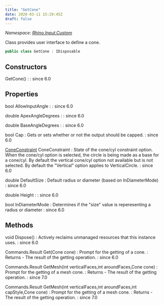 ```yaml
---
title: "GetCone"
date: 2020-03-11 15:29:45Z
draft: false
---
```


*Namespace: [Rhino.Input.Custom](../)*

Class provides user interface to define a cone.
```cs
public class GetCone : IDisposable
```
## Constructors

GetCone()
: 
: since 6.0
## Properties

bool AllowInputAngle
: 
: since 6.0

double ApexAngleDegrees
: 
: since 6.0

double BaseAngleDegrees
: 
: since 6.0

bool Cap
: Gets or sets whether or not the output should be capped.
: since 6.0

[ConeConstraint](/rhinocommon/rhino/input/custom/coneconstraint/) ConeConstraint
: State of the cone/cyl constraint option. When the cone/cyl option is
     selected, the circle is being made as a base for a cone/cyl.
     By default the vertical cone/cyl option not available but is not
     selected.  By default the "Vertical" option applies to VerticalCircle.
: since 6.0

double DefaultSize
: Default radius or diameter (based on InDiameterMode)
: since 6.0

double Height
: 
: since 6.0

bool InDiameterMode
: Determines if the "size" value is reperesenting a radius or diameter
: since 6.0
## Methods

void Dispose()
: Actively reclaims unmanaged resources that this instance uses.
: since 6.0

Commands.Result Get(Cone cone)
: Prompt for the getting of a cone.
: Returns - The result of the getting operation.
: since 6.0

Commands.Result GetMesh(int verticalFaces,int aroundFaces,Cone cone)
: Prompt for the getting of a mesh cone.
: Returns - The result of the getting operation.
: since 7.0

Commands.Result GetMesh(int verticalFaces,int aroundFaces,int capStyle,Cone cone)
: Prompt for the getting of a mesh cone.
: Returns - The result of the getting operation.
: since 7.0
